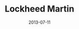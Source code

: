 ---
date: 2013-07-11
title: Lockheed Martin
categories: platinum
logo: /assets/images/sponsors/lockheed-e1373331151668.jpg
www: http://www.lockheedmartin.com/
---